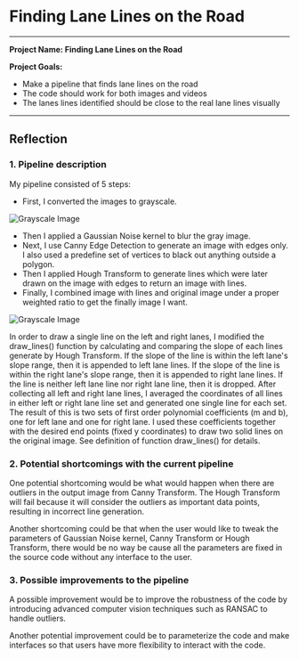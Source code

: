 # **Finding Lane Lines on the Road** 

---

**Project Name: Finding Lane Lines on the Road**

**Project Goals:**
* Make a pipeline that finds lane lines on the road
* The code should work for both images and videos
* The lanes lines identified should be close to the real lane lines visually

[//]: # (Image References)

[image1]: ./examples/grayscale.jpg "Grayscale"
[image2]: ./examples/laneLines_thirdPass.jpg "Final"

---

## Reflection

### 1. Pipeline description

My pipeline consisted of 5 steps:
 - First, I converted the images to grayscale.
 
 ![Grayscale Image][image1]
 
 - Then I applied a Gaussian Noise kernel to blur the gray image.
 - Next, I use Canny Edge Detection to generate an image with edges only. I also used a predefine set of vertices to black out anything outside a polygon.
 - Then I applied Hough Transform to generate lines which were later drawn on the image with edges to return an image with lines.
 - Finally, I combined image with lines and original image under a proper weighted ratio to get the finally image I want.
 
 ![Grayscale Image][image2]
 
In order to draw a single line on the left and right lanes, I modified the draw_lines() function by calculating and comparing the slope of each lines generate by Hough Transform. If the slope of the line is within the left lane's slope range, then it is appended to left lane lines. If the slope of the line is within the right lane's slope range, then it is appended to right lane lines. If the line is neither left lane line nor right lane line, then it is dropped. After collecting all left and right lane lines, I averaged the coordinates of all lines in either left or right lane line set and generated one single line for each set. The result of this is two sets of first order polynomial coefficients (m and b), one for left lane and one for right lane. I used these coefficients together with the desired end points (fixed y coordinates) to draw two solid lines on the original image. See definition of function draw_lines() for details.

### 2. Potential shortcomings with the current pipeline

One potential shortcoming would be what would happen when there are outliers in the output image from Canny Transform. The Hough Transform will fail because it will consider the outliers as important data points, resulting in incorrect line generation.

Another shortcoming could be that when the user would like to tweak the parameters of Gaussian Noise kernel, Canny Transform or Hough Transform, there would be no way be cause all the parameters are fixed in the source code without any interface to the user.


### 3. Possible improvements to the pipeline

A possible improvement would be to improve the robustness of the code by introducing advanced computer vision techniques such as RANSAC to handle outliers.

Another potential improvement could be to parameterize the code and make interfaces so that users have more flexibility to interact with the code.
